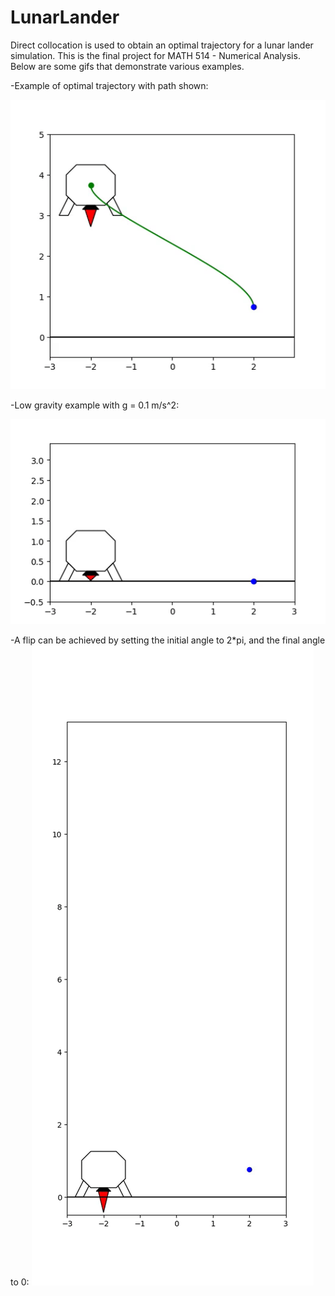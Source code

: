 # LunarLander
Direct collocation is used to obtain an optimal trajectory for a lunar lander simulation. This is the final project for MATH 514 - Numerical Analysis. Below are some gifs that demonstrate various examples.

-Example of optimal trajectory with path shown:

![](movies/gifs/show_traj.gif)

-Low gravity example with g = 0.1 m/s^2:

![](movies/gifs/low_grav.gif)

-A flip can be achieved by setting the initial angle to 2\*pi, and the final angle to 0:
![](movies/gifs/flip.gif)
